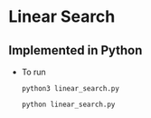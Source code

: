 # Linear Search
## Implemented in Python

- To run

  `python3 linear_search.py`
  
  `python linear_search.py`
  
